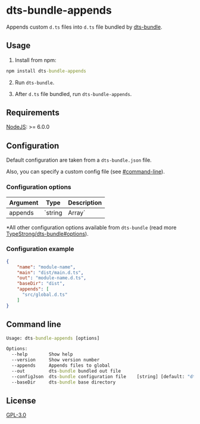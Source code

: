 # dts-bundle-appends
Appends custom `d.ts` files into `d.ts` file bundled by [dts-bundle](https://github.com/TypeStrong/dts-bundle). 

## Usage
1) Install from npm:
```cmd
npm install dts-bundle-appends
```
2) Run `dts-bundle`.

3) After `d.ts` file bundled, run `dts-bundle-appends`.

## Requirements
[NodeJS](https://nodejs.org/): >= 6.0.0 

## Configuration
Default configuration are taken from a `dts-bundle.json` file.

Also, you can specify a custom config file (see [#command-line](#command-line)).

### Configuration options
| Argument     | Type                           | Description                                                                                                                                                          |
|--------------|--------------------------------|----------------------------------------------------------------------------------------------------------------------------------------------------------------------|
| appends      | `string | Array<string>`       | Specifies a list of glob patterns that match `d.ts` files to be appended in bundled `d.ts` file. Read more about [globs](https://github.com/isaacs/node-glob#glob-primer). |

*All other configuration options available from `dts-bundle` (read more [TypeStrong/dts-bundle#options](https://github.com/TypeStrong/dts-bundle#options)).


### Configuration example
```json
{
    "name": "module-name",
    "main": "dist/main.d.ts",
    "out": "module-name.d.ts",
    "baseDir": "dist",
    "appends": [
      "src/global.d.ts"
    ]
}
```

## Command line
```cmd
Usage: dts-bundle-appends [options]

Options:
  --help        Show help                                                    [boolean]
  --version     Show version number                                          [boolean]
  --appends     Appends files to global                                       [string]
  --out         dts-bundle bundled out file                                   [string]
  --configJson  dts-bundle configuration file    [string] [default: "dts-bundle.json"]
  --baseDir     dts-bundle base directory                                     [string]
  ```

## License
[GPL-3.0](LICENSE)
